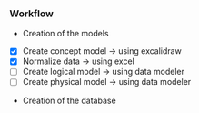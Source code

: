 ### Workflow

* Creation of the models
- [x] Create concept model -> using excalidraw
- [x] Normalize data -> using excel
- [ ] Create logical model -> using data modeler
- [ ] Create physical model -> using data modeler

* Creation of the database 
